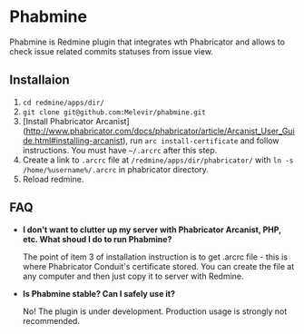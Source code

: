 Phabmine
========

Phabmine is Redmine plugin that integrates wth Phabricator and allows to check issue related commits statuses from issue view.

## Installaion
1. `cd redmine/apps/dir/`
2. `git clone git@github.com:Melevir/phabmine.git`
3. [Install Phabricator Arcanist] (http://www.phabricator.com/docs/phabricator/article/Arcanist_User_Guide.html#installing-arcanist), run `arc install-certificate` and follow instructions. You must have `~/.arcrc` after this step.
4. Create a link to `.arcrc` file at `/redmine/apps/dir/phabricator/` with `ln -s /home/%username%/.arcrc` in phabricator directory.
5. Reload redmine.

## FAQ
 - __I don't want to clutter up my server with Phabricator Arcanist, PHP, etc. What shoud I do to run Phabmine?__

   The point of item 3 of installation instruction is to get .arcrc file - this is where Phabricator Conduit's certificate stored.
   You can create the file at any computer and then just copy it to server with Redmine.
 - __Is Phabmine stable? Can I safely use it?__

   No! The plugin is under development. Production usage is strongly not recommended.
